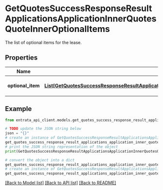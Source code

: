 # GetQuotesSuccessResponseResultApplicationsApplicationInnerQuotesQuoteInnerOptionalItems

The list of optional items for the lease.

## Properties

Name | Type | Description | Notes
------------ | ------------- | ------------- | -------------
**optional_item** | [**List[GetQuotesSuccessResponseResultApplicationsApplicationInnerQuotesQuoteInnerOptionalItemsOptionalItemInner]**](GetQuotesSuccessResponseResultApplicationsApplicationInnerQuotesQuoteInnerOptionalItemsOptionalItemInner.md) | A list of optional items. | [optional] 

## Example

```python
from entrata_api_client.models.get_quotes_success_response_result_applications_application_inner_quotes_quote_inner_optional_items import GetQuotesSuccessResponseResultApplicationsApplicationInnerQuotesQuoteInnerOptionalItems

# TODO update the JSON string below
json = "{}"
# create an instance of GetQuotesSuccessResponseResultApplicationsApplicationInnerQuotesQuoteInnerOptionalItems from a JSON string
get_quotes_success_response_result_applications_application_inner_quotes_quote_inner_optional_items_instance = GetQuotesSuccessResponseResultApplicationsApplicationInnerQuotesQuoteInnerOptionalItems.from_json(json)
# print the JSON string representation of the object
print(GetQuotesSuccessResponseResultApplicationsApplicationInnerQuotesQuoteInnerOptionalItems.to_json())

# convert the object into a dict
get_quotes_success_response_result_applications_application_inner_quotes_quote_inner_optional_items_dict = get_quotes_success_response_result_applications_application_inner_quotes_quote_inner_optional_items_instance.to_dict()
# create an instance of GetQuotesSuccessResponseResultApplicationsApplicationInnerQuotesQuoteInnerOptionalItems from a dict
get_quotes_success_response_result_applications_application_inner_quotes_quote_inner_optional_items_from_dict = GetQuotesSuccessResponseResultApplicationsApplicationInnerQuotesQuoteInnerOptionalItems.from_dict(get_quotes_success_response_result_applications_application_inner_quotes_quote_inner_optional_items_dict)
```
[[Back to Model list]](../README.md#documentation-for-models) [[Back to API list]](../README.md#documentation-for-api-endpoints) [[Back to README]](../README.md)


